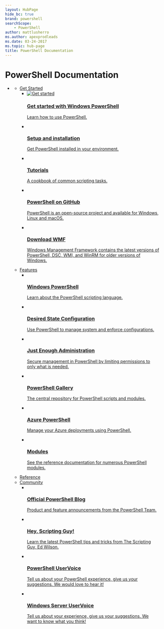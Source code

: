 ```yaml
---
layout: HubPage
hide_bc: true
brand: powershell
searchScope:
    - PowerShell
author: mattlusherro
ms.author: apexprodleads
ms.date: 03-24-2017
ms.topic: hub-page
title: PowerShell Documentation
---
```

<div id="main" class="v2">
<div class="container">
    <h1>PowerShell Documentation</h1>
    <ul class="pivots">
        <li>
            <a href="#main"></a>
            <ul id="main">
                <li>
                    <a data-default="true" href="#getstarted">Get Started</a>
                    <ul id="getstarted" class="cardsC">
                        <li>
                            <a href="https://msdn.microsoft.com/powershell/scripting/getting-started/getting-started-with-windows-powershell">
                            <div class="cardSize">
                                <div class="cardPadding">
                                    <div class="card">
                                        <div class="cardImageOuter">
                                            <div class="cardImage bgdAccent1">
                                                <img src="/media/hubs/powershell/powershell-get-started-windows.svg" alt="Get started" />
                                            </div>
                                        </div>
                                        <div class="cardText">
                                            <h3>Get started with Windows PowerShell</h3>
                                            <p>Learn how to use PowerShell.</p>
                                        </div>
                                    </div>
                                </div>
                            </div>
                            </a>
                        </li>
                        <li>
                            <a href="https://msdn.microsoft.com/en-us/powershell/scripting/setup/setup-reference">
                            <div class="cardSize">
                                <div class="cardPadding">
                                    <div class="card">
                                        <div class="cardImageOuter">
                                            <div class="cardImage bgdAccent1">
                                                <img src="/media/hubs/powershell/powershell-get-started-setup.svg" alt="" />
                                            </div>
                                        </div>
                                        <div class="cardText">
                                            <h3>Setup and installation</h3>
                                            <p>Get PowerShell installed in your environment.</p>
                                        </div>
                                    </div>
                                </div>
                            </div>
                            </a>
                        </li>
                        <li>
                            <a href="https://msdn.microsoft.com/en-us/powershell/scripting/getting-started/basic-cookbooks">
                            <div class="cardSize">
                                <div class="cardPadding">
                                    <div class="card">
                                        <div class="cardImageOuter">
                                            <div class="cardImage bgdAccent1">
                                                <img src="/media/hubs/powershell/powershell-get-started-tutorials.svg" alt="" />
                                            </div>
                                        </div>
                                        <div class="cardText">
                                            <h3>Tutorials</h3>
                                            <p>A cookbook of common scripting tasks.</p>
                                        </div>
                                    </div>
                                </div>
                            </div>
                            </a>
                        </li>
                        <li>
                            <a href="https://github.com/PowerShell/PowerShell">
                            <div class="cardSize">
                                <div class="cardPadding">
                                    <div class="card">
                                        <div class="cardImageOuter">
                                            <div class="cardImage bgdAccent1">
                                                <img src="/media/hubs/powershell/powershell-get-started-github.svg" alt="" />
                                            </div>
                                        </div>
                                        <div class="cardText">
                                            <h3>PowerShell on GitHub</h3>
                                            <p>PowerShell is an open-source project and available for Windows, Linux and macOS.</p>
                                        </div>
                                    </div>
                                </div>
                            </div>
                            </a>
                        </li>
                        <li>
                            <a href="https://www.microsoft.com/download/details.aspx?id=54616">
                            <div class="cardSize">
                                <div class="cardPadding">
                                    <div class="card">
                                        <div class="cardImageOuter">
                                            <div class="cardImage bgdAccent1">
                                                <img src="/media/hubs/powershell/powershell-get-started-wmf.svg" alt="" />
                                            </div>
                                        </div>
                                        <div class="cardText">
                                            <h3>Download WMF</h3>
                                            <p>Windows Management Framework contains the latest versions of PowerShell, DSC, WMI, and WinRM for older versions of Windows.</p>
                                        </div>
                                    </div>
                                </div>
                            </div>
                            </a>
                        </li>
                    </ul>
                </li>
                <li>
                    <a href="#features">Features</a>
                    <ul id="features" class="cardsC">
                        <li>
                            <a href="https://msdn.microsoft.com/en-us/powershell/scripting/getting-started/fundamental/scripting-with-windows-powershell">
                            <div class="cardSize">
                                <div class="cardPadding">
                                    <div class="card">
                                        <div class="cardImageOuter">
                                            <div class="cardImage bgdAccent1">
                                                <img src="/media/hubs/powershell/powershell-features-windows.svg" alt="" />
                                            </div>
                                        </div>
                                        <div class="cardText">
                                            <h3>Windows PowerShell</h3>
                                            <p>Learn about the PowerShell scripting language.</p>
                                        </div>
                                    </div>
                                </div>
                            </div>
                            </a>
                        </li>
                        <li>
                            <a href="https://msdn.microsoft.com/en-us/powershell/dsc/overview">
                            <div class="cardSize">
                                <div class="cardPadding">
                                    <div class="card">
                                        <div class="cardImageOuter">
                                            <div class="cardImage bgdAccent1">
                                                <img src="/media/hubs/powershell/powershell-features-configuration.svg" alt="" />
                                            </div>
                                        </div>
                                        <div class="cardText">
                                            <h3>Desired State Configuration</h3>
                                            <p>Use PowerShell to manage system and enforce configurations.</p>
                                        </div>
                                    </div>
                                </div>
                            </div>
                            </a>
                        </li>
                        <li>
                            <a href="https://msdn.microsoft.com/powershell/jea/overview">
                            <div class="cardSize">
                                <div class="cardPadding">
                                    <div class="card">
                                        <div class="cardImageOuter">
                                            <div class="cardImage bgdAccent1">
                                                <img src="/media/hubs/powershell/powershell-features-administration.svg" alt="" />
                                            </div>
                                        </div>
                                        <div class="cardText">
                                            <h3>Just Enough Administration</h3>
                                            <p>Secure management in PowerShell by limiting permissions to only what is needed.</p>
                                        </div>
                                    </div>
                                </div>
                            </div>
                            </a>
                        </li>
                        <li>
                            <a href="https://msdn.microsoft.com/powershell/gallery/readme">
                            <div class="cardSize">
                                <div class="cardPadding">
                                    <div class="card">
                                        <div class="cardImageOuter">
                                            <div class="cardImage bgdAccent1">
                                                <img src="/media/hubs/powershell/powershell-features-gallery.svg" alt="" />
                                            </div>
                                        </div>
                                        <div class="cardText">
                                            <h3>PowerShell Gallery</h3>
                                            <p>The central repository for PowerShell scripts and modules.</p>
                                        </div>
                                    </div>
                                </div>
                            </div>
                            </a>
                        </li>
                        <li>
                            <a href="/powershell/azure/overview">
                            <div class="cardSize">
                                <div class="cardPadding">
                                    <div class="card">
                                        <div class="cardImageOuter">
                                            <div class="cardImage bgdAccent1">
                                                <img src="/media/hubs/powershell/powershell-features-azure.svg" alt="" />
                                            </div>
                                        </div>
                                        <div class="cardText">
                                            <h3>Azure PowerShell</h3>
                                            <p>Manage your Azure deployments using PowerShell.</p>
                                        </div>
                                    </div>
                                </div>
                            </div>
                            </a>
                        </li>
                        <li>
                            <a href="/powershell/module">
                            <div class="cardSize">
                                <div class="cardPadding">
                                    <div class="card">
                                        <div class="cardImageOuter">
                                            <div class="cardImage bgdAccent1">
                                                <img src="/media/hubs/powershell/powershell-features-modules.svg" alt="" />
                                            </div>
                                        </div>
                                        <div class="cardText">
                                            <h3>Modules</h3>
                                            <p>See the reference documentation for numerous PowerShell modules.</p>
                                        </div>
                                    </div>
                                </div>
                            </div>
                            </a>
                        </li>
                    </ul>
                </li>
                <li>
                    <a href="https://msdn.microsoft.com/powershell/reference/readme">Reference</a>
                </li>
                <li>
                    <a href="#community">Community</a>
                    <ul id="community" class="cardsF">
                        <li>
                            <a href="https://blogs.msdn.microsoft.com/powershell/">
                            <div class="cardSize">
                                <div class="cardPadding">
                                    <div class="card">
                                        <div class="cardImageOuter">
                                            <div class="cardImage">
                                                <img src="/media/common/i_blog.svg" alt="" />
                                            </div>
                                        </div>
                                        <div class="cardText">
                                            <h3>Official PowerShell Blog</h3>
                                            <p>Product and feature announcements from the PowerShell Team.</p>
                                        </div>
                                    </div>
                                </div>
                            </div>
                            </a>
                        </li>
                        <li>
                            <a href="https://blogs.technet.microsoft.com/heyscriptingguy/">
                            <div class="cardSize">
                                <div class="cardPadding">
                                    <div class="card">
                                        <div class="cardImageOuter">
                                            <div class="cardImage">
                                                <img src="/media/common/i_blog.svg" alt="" />
                                            </div>
                                        </div>
                                        <div class="cardText">
                                            <h3>Hey, Scripting Guy!</h3>
                                            <p>Learn the latest PowerShell tips and tricks from The Scripting Guy, Ed Wilson.</p>
                                        </div>
                                    </div>
                                </div>
                            </div>
                            </a>
                        </li>
                        <li>
                            <a href="https://windowsserver.uservoice.com/forums/301869-powershell">
                            <div class="cardSize">
                                <div class="cardPadding">
                                    <div class="card">
                                        <div class="cardImageOuter">
                                            <div class="cardImage">
                                                <img src="/media/common/i_feedback.svg" alt="" />
                                            </div>
                                        </div>
                                        <div class="cardText">
                                            <h3>PowerShell UserVoice</h3>
                                            <p>Tell us about your PowerShell experience, give us your suggestions. We would love to hear it!</p>
                                        </div>
                                    </div>
                                </div>
                            </div>
                            </a>
                        </li>
                        <li>
                            <a href="https://windowsserver.uservoice.com/forums/295047-general-feedback">
                            <div class="cardSize">
                                <div class="cardPadding">
                                    <div class="card">
                                        <div class="cardImageOuter">
                                            <div class="cardImage">
                                                <img src="/media/common/i_feedback.svg" alt="" />
                                            </div>
                                        </div>
                                        <div class="cardText">
                                            <h3>Windows Server UserVoice</h3>
                                            <p>Tell us about your experience, give us your suggestions. We want to know what you think!</p>
                                        </div>
                                    </div>
                                </div>
                            </div>
                            </a>
                        </li>
                    </ul>
                </li>
            </ul>
        </li>
    </ul>
</div>